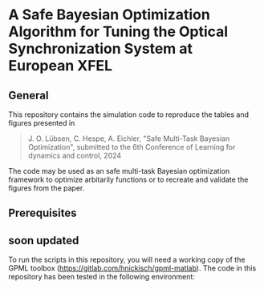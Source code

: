 # A Safe Bayesian Optimization Algorithm for Tuning the Optical Synchronization System at European XFEL



## General

This repository contains the simulation code to reproduce the tables and figures presented in 

> J. O. Lübsen, C. Hespe, A. Eichler, "Safe Multi-Task Bayesian Optimization", submitted to the 6th Conference of Learning for dynamics and control, 2024

The code may be used as an safe multi-task Bayesian optimization framework to optimize arbitarily functions or to recreate and validate the figures from the paper.



## Prerequisites
## soon updated 
To run the scripts in this repository, you will need a working copy of the GPML toolbox (https://gitlab.com/hnickisch/gpml-matlab).
The code in this repository has been tested in the following environment:



